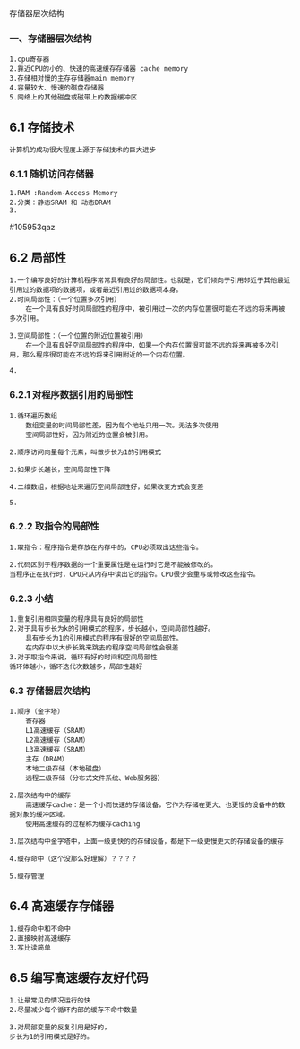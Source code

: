 存储器层次结构
### 一、存储器层次结构
    1.cpu寄存器
    2.靠近CPU的小的、快速的高速缓存存储器 cache memory
    3.存储相对慢的主存存储器main memory
    4.容量较大、慢速的磁盘存储器
    5.网络上的其他磁盘或磁带上的数据缓冲区

## 6.1 存储技术
    计算机的成功很大程度上源于存储技术的巨大进步


### 6.1.1 随机访问存储器 
    1.RAM :Random-Access Memory
    2.分类：静态SRAM 和 动态DRAM
    3.
#105953qaz

## 6.2 局部性
    1.一个编写良好的计算机程序常常具有良好的局部性。也就是，它们倾向于引用邻近于其他最近引用过的数据项的数据项，或者最近引用过的数据项本身。
    2.时间局部性：（一个位置多次引用）
        在一个具有良好时间局部性的程序中，被引用过一次的内存位置很可能在不远的将来再被多次引用。
        
    3.空间局部性：（一个位置的附近位置被引用）
        在一个具有良好空间局部性的程序中，如果一个内存位置很可能不远的将来再被多次引用，那么程序很可能在不远的将来引用附近的一个内存位置。

    4.
### 6.2.1 对程序数据引用的局部性
    1.循环遍历数组
        数组变量的时间局部性差，因为每个地址只用一次。无法多次使用
        空间局部性好，因为附近的位置会被引用。

    2.顺序访问向量每个元素，叫做步长为1的引用模式

    3.如果步长越长，空间局部性下降

    4.二维数组，根据地址来遍历空间局部性好，如果改变方式会变差

    5.



### 6.2.2 取指令的局部性

    1.取指令：程序指令是存放在内存中的，CPU必须取出这些指令。

    2.代码区别于程序数据的一个重要属性是在运行时它是不能被修改的。
    当程序正在执行时，CPU只从内存中读出它的指令。CPU很少会重写或修改这些指令。




### 6.2.3 小结
    1.重复引用相同变量的程序具有良好的局部性
    2.对于具有步长为k的引用模式的程序，步长越小，空间局部性越好。
        具有步长为1的引用模式的程序有很好的空间局部性。
        在内存中以大步长跳来跳去的程序空间局部性会很差
    3.对于取指令来说，循环有好的时间和空间局部性
    循环体越小，循环迭代次数越多，局部性越好

### 6.3 存储器层次结构
    1.顺序（金字塔）
        寄存器
        L1高速缓存（SRAM）
        L2高速缓存（SRAM）
        L3高速缓存（SRAM）
        主存（DRAM）
        本地二级存储（本地磁盘）
        远程二级存储（分布式文件系统、Web服务器）

    2.层次结构中的缓存
        高速缓存cache：是一个小而快速的存储设备，它作为存储在更大、也更慢的设备中的数据对象的缓冲区域。
        使用高速缓存的过程称为缓存caching

    3.层次结构中金字塔中，上面一级更快的的存储设备，都是下一级更慢更大的存储设备的缓存

    4.缓存命中（这个没那么好理解）？？？？

    5.缓存管理

## 6.4 高速缓存存储器
    1.缓存命中和不命中
    2.直接映射高速缓存
    3.写比读简单
    
## 6.5 编写高速缓存友好代码
    1.让最常见的情况运行的快
    2.尽量减少每个循环内部的缓存不命中数量

    3.对局部变量的反复引用是好的，
    步长为1的引用模式是好的。



